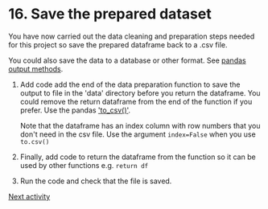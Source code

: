 # 16. Save the prepared dataset

You have now carried out the data cleaning and preparation steps needed for this project so save the prepared
dataframe back to a .csv file.

You could also save the data to a database or other format.
See [pandas output methods](https://pandas.pydata.org/docs/reference/io.html#).

1. Add code add the end of the data preparation function to save the output to file in the 'data' directory before you
   return the dataframe. You could remove the return dataframe from the end of the function if you prefer. Use the
   pandas ['to_csv()'](https://pandas.pydata.org/docs/reference/api/pandas.DataFrame.to_csv.html).

   Note that the dataframe has an index column with row numbers that you don't need in the csv file. Use the
   argument `index=False` when you use `to.csv()`

2. Finally, add code to return the dataframe from the function so it can be used by other functions e.g. `return df`

3. Run the code and check that the file is saved.

[Next activity](2-17-questions.md)